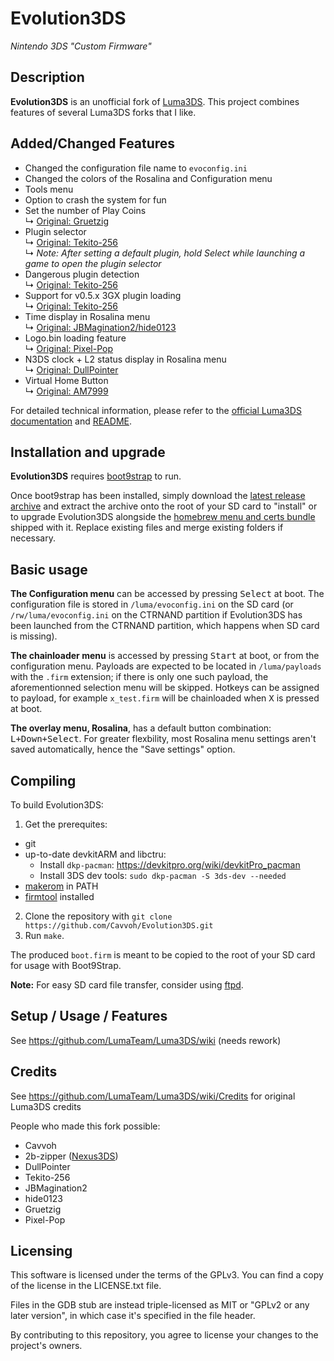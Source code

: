 # Evolution3DS
*Nintendo 3DS "Custom Firmware"*

## Description
**Evolution3DS** is an unofficial fork of [Luma3DS](https://github.com/LumaTeam/Luma3DS). This project combines features of several Luma3DS forks that I like.

## Added/Changed Features
- Changed the configuration file name to `evoconfig.ini`
- Changed the colors of the Rosalina and Configuration menu
- Tools menu
- Option to crash the system for fun
- Set the number of Play Coins  
  ↳ [Original: Gruetzig](https://github.com/Gruetzig/Luma3DS/commit/1e329b55dade61ba74a0bb1cc6e59d2504d0bde1)
- Plugin selector  
  ↳ [Original: Tekito-256](https://github.com/Tekito-256/Luma3DS)  
  ↳ *Note: After setting a default plugin, hold Select while launching a game to open the plugin selector*
- Dangerous plugin detection  
  ↳ [Original: Tekito-256](https://github.com/Tekito-256/Luma3DS)
- Support for v0.5.x 3GX plugin loading  
  ↳ [Original: Tekito-256](https://github.com/Tekito-256/Luma3DS)
- Time display in Rosalina menu  
  ↳ [Original: JBMagination2/hide0123](https://github.com/JBMagination2/Luma3DS/commit/766173d65eeb52baac90e9e68b456ad93ebaab7b)
- Logo.bin loading feature  
  ↳ [Original: Pixel-Pop](https://github.com/Pixel-Pop/Luma3DS/commit/d225d9fa507dcccce3a6c86d0a38f7998f39b7a2)
- N3DS clock + L2 status display in Rosalina menu  
  ↳ [Original: DullPointer](https://github.com/DullPointer/Luma3DS/commit/2dbfa8b5c9b719b7f3056691f54332f42da6de8d)
- Virtual Home Button  
  ↳ [Original: AM7999](https://github.com/LumaTeam/Luma3DS/pull/2143)

For detailed technical information, please refer to the [official Luma3DS documentation](https://github.com/LumaTeam/Luma3DS/wiki) and [README](https://github.com/LumaTeam/Luma3DS/blob/master/README.md).

## Installation and upgrade

**Evolution3DS** requires [boot9strap](https://github.com/SciresM/boot9strap) to run.

Once boot9strap has been installed, simply download the [latest release archive](https://github.com/Cavvoh/Evolution3DS/releases/latest) and extract the archive onto the root of your SD card to "install" or to upgrade Evolution3DS alongside the [homebrew menu and certs bundle](https://github.com/devkitPro/3ds-hbmenu) shipped with it. Replace existing files and merge existing folders if necessary.

## Basic usage
**The Configuration menu** can be accessed by pressing <kbd>Select</kbd> at boot. The configuration file is stored in `/luma/evoconfig.ini` on the SD card (or `/rw/luma/evoconfig.ini` on the CTRNAND partition if Evolution3DS has been launched from the CTRNAND partition, which happens when SD card is missing).

**The chainloader menu** is accessed by pressing <kbd>Start</kbd> at boot, or from the configuration menu. Payloads are expected to be located in `/luma/payloads` with the `.firm` extension; if there is only one such payload, the aforementionned selection menu will be skipped. Hotkeys can be assigned to payload, for example `x_test.firm` will be chainloaded when <kbd>X</kbd> is pressed at boot.

**The overlay menu, Rosalina**, has a default button combination: <kbd>L+Down+Select</kbd>. For greater flexbility, most Rosalina menu settings aren't saved automatically, hence the "Save settings" option.

## Compiling

To build Evolution3DS:
1. Get the prerequites:
* git
* up-to-date devkitARM and libctru:
  * Install `dkp-pacman`: https://devkitpro.org/wiki/devkitPro_pacman
  * Install 3DS dev tools: `sudo dkp-pacman -S 3ds-dev --needed`
* [makerom](https://github.com/jakcron/Project_CTR) in PATH
* [firmtool](https://github.com/TuxSH/firmtool) installed
2. Clone the repository with `git clone https://github.com/Cavvoh/Evolution3DS.git`
3. Run `make`.

The produced `boot.firm` is meant to be copied to the root of your SD card for usage with Boot9Strap.

**Note:** For easy SD card file transfer, consider using [ftpd](https://github.com/mtheall/ftpd).

## Setup / Usage / Features
See https://github.com/LumaTeam/Luma3DS/wiki (needs rework)

## Credits
See https://github.com/LumaTeam/Luma3DS/wiki/Credits for original Luma3DS credits

People who made this fork possible:
- Cavvoh
- 2b-zipper ([Nexus3DS](https://github.com/2b-zipper/Nexus3DS))
- DullPointer
- Tekito-256
- JBMagination2
- hide0123
- Gruetzig
- Pixel-Pop

## Licensing
This software is licensed under the terms of the GPLv3. You can find a copy of the license in the LICENSE.txt file.

Files in the GDB stub are instead triple-licensed as MIT or "GPLv2 or any later version", in which case it's specified in the file header.

By contributing to this repository, you agree to license your changes to the project's owners.
